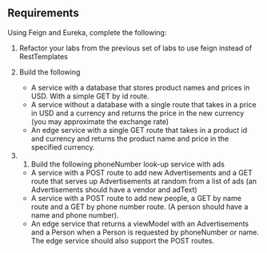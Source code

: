 ## Requirements

Using Feign and Eureka, complete the following:

1. Refactor your labs from the previous set of labs to use feign instead of RestTemplates

2. Build the following

   - A service with a database that stores product names and prices in USD. With a simple GET by id route.
   - A service without a database with a single route that takes in a price in USD and a currency and returns the price in the new currency (you may approximate the exchange rate)
   - An edge service with a single GET route that takes in a product id and currency and returns the product name and price in the specified currency.

3. 1. Build the following phoneNumber look-up service with ads

   - A service with a POST route to add new Advertisements and a GET route that serves up Advertisements at random from a list of ads (an Advertisements should have a vendor and adText)
   - A service with a POST route to add new people, a GET by name route and a GET by phone number route. (A person should have a name and phone number).
   - An edge service that returns a viewModel with an Advertisements and a Person when a Person is requested by phoneNumber or name. The edge service should also support the POST routes.